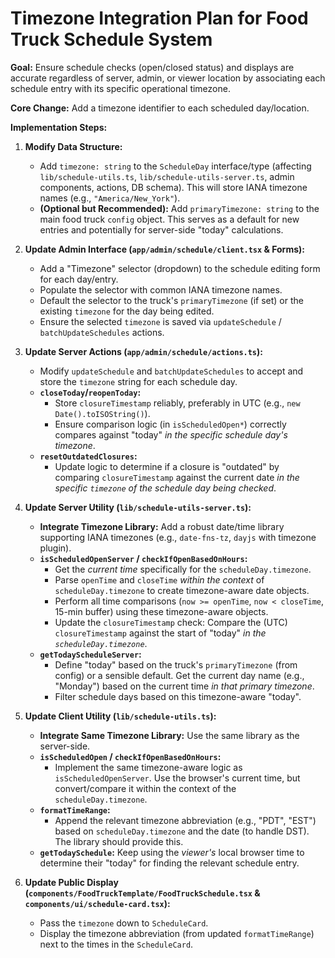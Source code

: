 # Timezone Integration Plan for Food Truck Schedule System

**Goal:** Ensure schedule checks (open/closed status) and displays are accurate regardless of server, admin, or viewer location by associating each schedule entry with its specific operational timezone.

**Core Change:** Add a timezone identifier to each scheduled day/location.

**Implementation Steps:**

1.  **Modify Data Structure:**
    *   Add `timezone: string` to the `ScheduleDay` interface/type (affecting `lib/schedule-utils.ts`, `lib/schedule-utils-server.ts`, admin components, actions, DB schema). This will store IANA timezone names (e.g., `"America/New_York"`).
    *   **(Optional but Recommended):** Add `primaryTimezone: string` to the main food truck `config` object. This serves as a default for new entries and potentially for server-side "today" calculations.

2.  **Update Admin Interface (`app/admin/schedule/client.tsx` & Forms):**
    *   Add a "Timezone" selector (dropdown) to the schedule editing form for each day/entry.
    *   Populate the selector with common IANA timezone names.
    *   Default the selector to the truck's `primaryTimezone` (if set) or the existing `timezone` for the day being edited.
    *   Ensure the selected `timezone` is saved via `updateSchedule` / `batchUpdateSchedules` actions.

3.  **Update Server Actions (`app/admin/schedule/actions.ts`):**
    *   Modify `updateSchedule` and `batchUpdateSchedules` to accept and store the `timezone` string for each schedule day.
    *   **`closeToday`/`reopenToday`:**
        *   Store `closureTimestamp` reliably, preferably in UTC (e.g., `new Date().toISOString()`).
        *   Ensure comparison logic (in `isScheduledOpen*`) correctly compares against "today" *in the specific schedule day's timezone*.
    *   **`resetOutdatedClosures`:**
        *   Update logic to determine if a closure is "outdated" by comparing `closureTimestamp` against the current date *in the specific `timezone` of the schedule day being checked*.

4.  **Update Server Utility (`lib/schedule-utils-server.ts`):**
    *   **Integrate Timezone Library:** Add a robust date/time library supporting IANA timezones (e.g., `date-fns-tz`, `dayjs` with timezone plugin).
    *   **`isScheduledOpenServer` / `checkIfOpenBasedOnHours`:**
        *   Get the *current time* specifically for the `scheduleDay.timezone`.
        *   Parse `openTime` and `closeTime` *within the context* of `scheduleDay.timezone` to create timezone-aware date objects.
        *   Perform all time comparisons (`now >= openTime`, `now < closeTime`, 15-min buffer) using these timezone-aware objects.
        *   Update the `closureTimestamp` check: Compare the (UTC) `closureTimestamp` against the start of "today" *in the `scheduleDay.timezone`*.
    *   **`getTodayScheduleServer`:**
        *   Define "today" based on the truck's `primaryTimezone` (from config) or a sensible default. Get the current day name (e.g., "Monday") based on the current time *in that primary timezone*.
        *   Filter schedule days based on this timezone-aware "today".

5.  **Update Client Utility (`lib/schedule-utils.ts`):**
    *   **Integrate Same Timezone Library:** Use the same library as the server-side.
    *   **`isScheduledOpen` / `checkIfOpenBasedOnHours`:**
        *   Implement the same timezone-aware logic as `isScheduledOpenServer`. Use the browser's current time, but convert/compare it within the context of the `scheduleDay.timezone`.
    *   **`formatTimeRange`:**
        *   Append the relevant timezone abbreviation (e.g., "PDT", "EST") based on `scheduleDay.timezone` and the date (to handle DST). The library should provide this.
    *   **`getTodaySchedule`:** Keep using the *viewer's* local browser time to determine their "today" for finding the relevant schedule entry.

6.  **Update Public Display (`components/FoodTruckTemplate/FoodTruckSchedule.tsx` & `components/ui/schedule-card.tsx`):**
    *   Pass the `timezone` down to `ScheduleCard`.
    *   Display the timezone abbreviation (from updated `formatTimeRange`) next to the times in the `ScheduleCard`.
